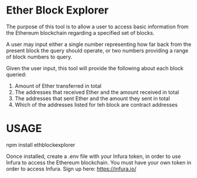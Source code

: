 # Ether Block Explorer

The purpose of this tool is to allow a user to access basic information from the Ethereum blockchain regarding a specified set of blocks. 

A user may input either a single number representing how far back from the present block the query should operate, or two numbers providing a range of block numbers to query. 

Given the user input, this tool will provide the following about each block queried: 

1) Amount of Ether transferred in total
2) The addresses that received Ether and the amount received in total
3) The addresses that sent Ether and the amount they sent in total
4) Which of the addresses listed for teh block are contract addresses


# USAGE

npm install ethblockexplorer

Oonce installed, create a .env file with your Infura token, in order to use Infura to access the Ethereum blockchain. You must have your own token in order to access Infura. Sign up here: https://infura.io/


